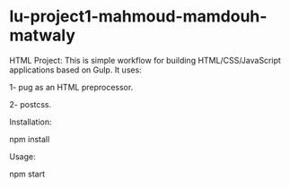 # lu-project1-mahmoud-mamdouh-matwaly

HTML Project:
This is simple workflow for building HTML/CSS/JavaScript applications based on Gulp. It uses:

1- pug as an HTML preprocessor.

2- postcss.

Installation:

npm install

Usage:

npm start
